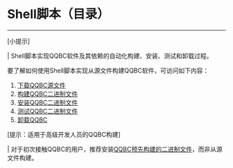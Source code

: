 # Shell脚本（目录）
---

[小提示]

| Shell脚本实现QQBC软件及其依赖的自动化构建、安装、测试和卸载过程。

要了解如何使用Shell脚本实现从源文件构建QQBC软件，可访问如下内容：

1. [下载QQBC源文件](01_download-qqbc-source.md)
2. [构建QQBC二进制文件](02_build-qqbc-binaries.md)
3. [安装QQBC二进制文件](03_install-qqbc-binaries.md)
4. [测试QQBC二进制文件](04_test-qqbc-binaries.md)
5. [卸载QQBC](05_uninstall-qqbc.md)

[提示：适用于高级开发人员的QQBC构建]

| 对于初次接触QQBC的用户，推荐安装[QQBC预先构建的二进制文件](../../00_install-prebuilt-binaries.md)，而非从源文件构建。
